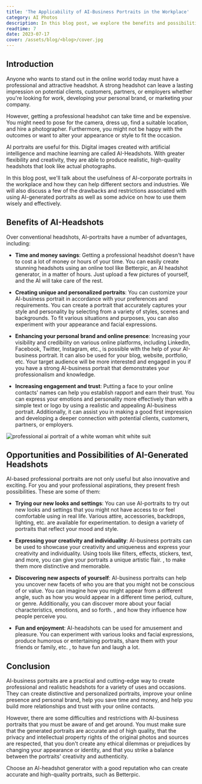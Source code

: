 ```yaml
---
title: 'The Applicability of AI-Business Portraits in the Workplace'
category: AI Photos
description: In this blog post, we explore the benefits and possibilities of using AI-generated headshots for professional purposes. We begin by highlighting the challenges and expenses associated with obtaining traditional headshots, such as the need for a professional photographer.
readtime: 7
date: 2023-07-17
cover: /assets/blog/<blog>/cover.jpg
---
```

## Introduction
Anyone who wants to stand out in the online world today must have a professional and attractive headshot. A strong headshot can leave a lasting impression on potential clients, customers, partners, or employers whether you're looking for work, developing your personal brand, or marketing your company.

However, getting a professional headshot can take time and be expensive. You might need to pose for the camera, dress up, find a suitable location, and hire a photographer. Furthermore, you might not be happy with the outcomes or want to alter your appearance or style to fit the occasion.

AI portraits are useful for this. Digital images created with artificial intelligence and machine learning are called AI-Headshots. With greater flexibility and creativity, they are able to produce realistic, high-quality headshots that look like actual photographs.

In this blog post, we'll talk about the usefulness of AI-corporate portraits in the workplace and how they can help different sectors and industries. We will also discuss a few of the drawbacks and restrictions associated with using AI-generated portraits as well as some advice on how to use them wisely and effectively.

## Benefits of AI-Headshots
Over conventional headshots, AI-portraits have a number of advantages, including:

- **Time and money savings**: Getting a professional headshot doesn't have to cost a lot of money or hours of your time. You can easily create stunning headshots using an online tool like Betterpic, an AI headshot generator, in a matter of hours. Just upload a few pictures of yourself, and the AI will take care of the rest.


- **Creating unique and personalized portraits**: You can customize your AI-business portrait in accordance with your preferences and requirements. You can create a portrait that accurately captures your style and personality by selecting from a variety of styles, scenes and backgrounds. To fit various situations and purposes, you can also experiment with your appearance and facial expressions.


- **Enhancing your personal brand and online presence**: Increasing your visibility and credibility on various online platforms, including LinkedIn, Facebook, Twitter, Instagram, etc., is possible with the help of your AI-business portrait. It can also be used for your blog, website, portfolio, etc. Your target audience will be more interested and engaged in you if you have a strong AI-business portrait that demonstrates your professionalism and knowledge.


- **Increasing engagement and trust**: Putting a face to your online contacts' names can help you establish rapport and earn their trust. You can express your emotions and personality more effectively than with a simple text or logo by using a realistic and appealing AI-business portrait. Additionally, it can assist you in making a good first impression and developing a deeper connection with potential clients, customers, partners, or employers.

![professional ai portrait of a white woman whit white suit](/assets/blog/media/model-examples-1/betterpic-generated-headshot-13.jpg)

## Opportunities and Possibilities of AI-Generated Headshots
AI-based professional portraits are not only useful but also innovative and exciting. For you and your professional aspirations, they present fresh possibilities. These are some of them:

- **Trying our new looks and settings**: You can use AI-portraits to try out new looks and settings that you might not have access to or feel comfortable using in real life. Various attire, accessories, backdrops, lighting, etc. are available for experimentation. to design a variety of portraits that reflect your mood and style.


- **Expressing your creativity and individuality**: AI-business portraits can be used to showcase your creativity and uniqueness and express your creativity and individuality. Using tools like filters, effects, stickers, text, and more, you can give your portraits a unique artistic flair. , to make them more distinctive and memorable.


- **Discovering new aspects of yourself**: AI-business portraits can help you uncover new facets of who you are that you might not be conscious of or value. You can imagine how you might appear from a different angle, such as how you would appear in a different time period, culture, or genre. Additionally, you can discover more about your facial characteristics, emotions, and so forth. , and how they influence how people perceive you.


- **Fun and enjoyment**: AI-headshots can be used for amusement and pleasure. You can experiment with various looks and facial expressions, produce humorous or entertaining portraits, share them with your friends or family, etc. , to have fun and laugh a lot.

## Conclusion
AI-business portraits are a practical and cutting-edge way to create professional and realistic headshots for a variety of uses and occasions. They can create distinctive and personalized portraits, improve your online presence and personal brand, help you save time and money, and help you build more relationships and trust with your online contacts.

However, there are some difficulties and restrictions with AI-business portraits that you must be aware of and get around. You must make sure that the generated portraits are accurate and of high quality, that the privacy and intellectual property rights of the original photos and sources are respected, that you don't create any ethical dilemmas or prejudices by changing your appearance or identity, and that you strike a balance between the portraits' creativity and authenticity.

Choose an AI-headshot generator with a good reputation who can create accurate and high-quality portraits, such as Betterpic.
